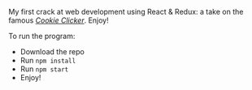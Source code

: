 My first crack at web development using React & Redux: a take on the famous [*Cookie Clicker*](https://en.wikipedia.org/wiki/Cookie_Clicker). Enjoy!

To run the program:
- Download the repo
- Run ```npm install```
- Run ```npm start```
- Enjoy!
